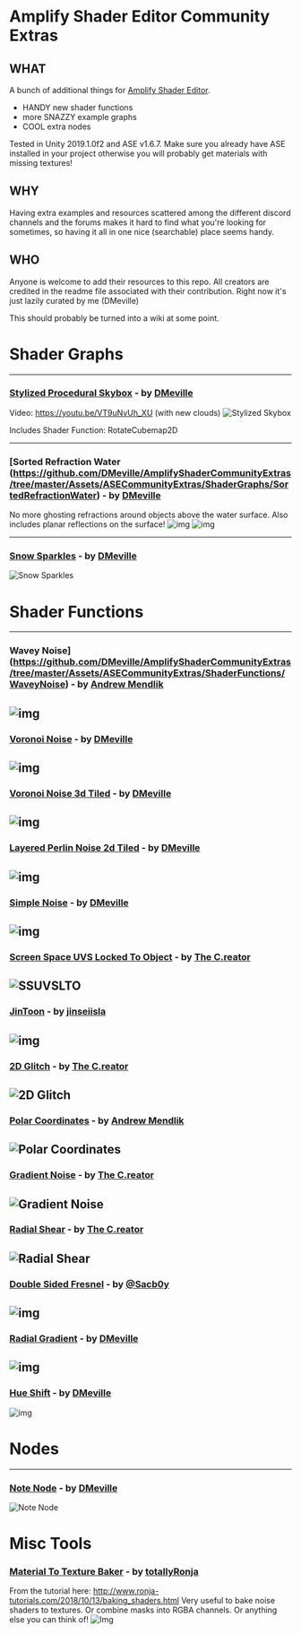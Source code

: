 # Amplify Shader Editor Community Extras
## WHAT
A bunch of additional things for [Amplify Shader Editor](https://assetstore.unity.com/packages/tools/visual-scripting/amplify-shader-editor-68570). 
* HANDY new shader functions
* more SNAZZY example graphs
* COOL extra nodes

Tested in Unity 2019.1.0f2 and ASE v1.6.7. Make sure you already have ASE installed in your project otherwise you will probably get materials with missing textures!

## WHY
Having extra examples and resources scattered among the different discord channels and the forums makes it hard to find what you're looking for sometimes, so having it all in one nice (searchable) place seems handy.

## WHO
Anyone is welcome to add their resources to this repo.  All creators are credited in the readme file associated with their contribution. Right now it's just lazily curated by me (DMeville)


This should probably be turned into a wiki at some point.

# Shader Graphs
------

### [Stylized Procedural Skybox](https://github.com/DMeville/AmplifyShaderCommunityExtras/tree/master/Assets/ASECommunityExtras/ShaderGraphs/StylizedProceduralSkybox) - by [DMeville](https://twitter.com/dmeville)
Video: https://youtu.be/VT9uNvUh_XU (with new clouds)
![Stylized Skybox](https://i.imgur.com/H0Xsu8J.gif)

Includes Shader Function: RotateCubemap2D

-------

### [Sorted Refraction Water (https://github.com/DMeville/AmplifyShaderCommunityExtras/tree/master/Assets/ASECommunityExtras/ShaderGraphs/SortedRefractionWater) - by [DMeville](https://twitter.com/dmeville)
No more ghosting refractions around objects above the water surface. Also includes planar reflections on the surface!
![img](https://i.imgur.com/wTMXILS.gif)
![img](https://i.imgur.com/8npXqb0.gif)

-------

### [Snow Sparkles](https://github.com/DMeville/AmplifyShaderCommunityExtras/tree/master/Assets/ASECommunityExtras/ShaderGraphs/SnowSparkles) - by [DMeville](https://twitter.com/dmeville)
![Snow Sparkles](https://i.imgur.com/l0WXSuj.gif)

# Shader Functions
-------



### Wavey Noise](https://github.com/DMeville/AmplifyShaderCommunityExtras/tree/master/Assets/ASECommunityExtras/ShaderFunctions/WaveyNoise) - by [Andrew Mendlik](https://twitter.com/andrew_mendlik)
![img](https://i.imgur.com/VgwRIIm.gif)
------

### [Voronoi Noise](https://github.com/DMeville/AmplifyShaderCommunityExtras/tree/master/Assets/ASECommunityExtras/ShaderFunctions/VoronoiNoise) - by [DMeville](https://twitter.com/dmeville)
![img](https://i.imgur.com/bnmhDWn.png)
------

### [Voronoi Noise 3d Tiled](https://github.com/DMeville/AmplifyShaderCommunityExtras/tree/master/Assets/ASECommunityExtras/ShaderFunctions/VoronoiNoise3dTiled) - by [DMeville](https://twitter.com/dmeville)
![img](https://i.imgur.com/5qOp9Q8.png)
------

### [Layered Perlin Noise 2d Tiled](https://github.com/DMeville/AmplifyShaderCommunityExtras/tree/master/Assets/ASECommunityExtras/ShaderFunctions/LayeredPerlinNoise2dTiled) - by [DMeville](https://twitter.com/dmeville)
![img](https://i.imgur.com/8t72l3W.png)
------

### [Simple Noise](https://github.com/DMeville/AmplifyShaderCommunityExtras/tree/master/Assets/ASECommunityExtras/ShaderFunctions/SimpleNoise) - by [DMeville](https://twitter.com/dmeville)
![img](https://i.imgur.com/2pKpMGM.png)
------

### [Screen Space UVS Locked To Object](https://github.com/DMeville/AmplifyShaderCommunityExtras/blob/master/Assets/ASECommunityExtras/ShaderFunctions/ScreenSpaceUVsLockedToObjectPos) - by [The C.reator](https://twitter.com/cayou66)
![SSUVSLTO](https://i.imgur.com/UR1AQVH.gif)
------

### [JinToon](https://github.com/DMeville/AmplifyShaderCommunityExtras/tree/master/Assets/ASECommunityExtras/ShaderFunctions/JinToon) - by [jinseiisla](https://twitter.com/jinseiisla)
![img](https://i.imgur.com/dFwD2u3.png)
------

### [2D Glitch](https://github.com/DMeville/AmplifyShaderCommunityExtras/tree/master/Assets/ASECommunityExtras/ShaderFunctions/2DGlitch) - by [The C.reator](https://twitter.com/cayou66)
![2D Glitch](https://i.imgur.com/PobIGdH.gif)
------

### [Polar Coordinates](https://github.com/DMeville/AmplifyShaderCommunityExtras/tree/master/Assets/ASECommunityExtras/ShaderFunctions/PolarCoordinates) - by [Andrew Mendlik](https://twitter.com/andrew_mendlik)
![Polar Coordinates](https://i.imgur.com/shzSlzk.png)
------

### [Gradient Noise](https://github.com/DMeville/AmplifyShaderCommunityExtras/tree/master/Assets/ASECommunityExtras/ShaderFunctions/GradientNoise) - by [The C.reator](https://twitter.com/cayou66)
![Gradient Noise](https://i.imgur.com/U0QCoBa.png)
------

### [Radial Shear](https://github.com/DMeville/AmplifyShaderCommunityExtras/tree/master/Assets/ASECommunityExtras/ShaderFunctions/RadialShear) - by [The C.reator](https://twitter.com/cayou66)
![Radial Shear](https://i.imgur.com/Bzcfq0o.gif)
------

### [Double Sided Fresnel](https://github.com/DMeville/AmplifyShaderCommunityExtras/tree/master/Assets/ASECommunityExtras/ShaderFunctions/DoubleSidedFresnel) - by [@Sacb0y](https://twitter.com/Sacb0y)
![img](https://i.imgur.com/dd0J3Cg.png)
------

### [Radial Gradient](https://github.com/DMeville/AmplifyShaderCommunityExtras/tree/master/Assets/ASECommunityExtras/ShaderFunctions/RadialGradient) - by [DMeville](https://twitter.com/dmeville)
![img](https://i.imgur.com/vnJxmTO.gif)
------

### [Hue Shift](https://github.com/DMeville/AmplifyShaderCommunityExtras/tree/master/Assets/ASECommunityExtras/ShaderFunctions/HueShift) - by [DMeville](https://twitter.com/dmeville)
![img](https://i.imgur.com/hJAIqcQ.gif)

# Nodes
-------
### [Note Node](https://github.com/DMeville/AmplifyShaderCommunityExtras/tree/master/Assets/AmplifyShaderEditor/Plugins/Editor/Nodes/CommunityNodes/NoteNode) - by [DMeville](https://twitter.com/dmeville)
![Note Node](https://i.imgur.com/CanEU7S.png)

# Misc Tools
### [Material To Texture Baker](https://github.com/DMeville/AmplifyShaderCommunityExtras/tree/master/Assets/AmplifyShaderEditor/Plugins/Editor/Nodes/CommunityNodes/NoteNode) - by [totallyRonja](https://twitter.com/totallyRonja)
From the tutorial here: http://www.ronja-tutorials.com/2018/10/13/baking_shaders.html
Very useful to bake noise shaders to textures. Or combine masks into RGBA channels. Or anything else you can think of!
![Img](https://i.imgur.com/eey42pl.png)


